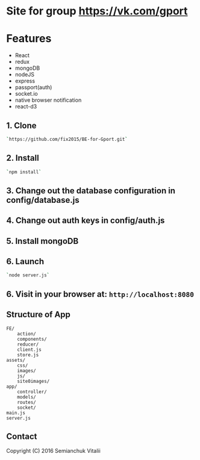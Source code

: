 # Site for group https://vk.com/gport


# Features
* React
* redux
* mongoDB
* nodeJS
* express
* passport(auth)
* socket.io
* native browser notification
* react-d3 

## 1. Clone
```bash
`https://github.com/fix2015/BE-for-Gport.git`
```
## 2. Install
```bash
`npm install`
```
## 3. Change out the database configuration in config/database.js

## 4. Change out auth keys in config/auth.js

## 5. Install mongoDB

## 6. Launch
```bash
`node server.js`
```
## 6. Visit in your browser at: `http://localhost:8080`

## Structure of App
```
FE/
    action/
    components/
    reducer/
    client.js
    store.js
assets/
    css/
    images/
    js/
    site0images/
app/
    controller/
    models/
    routes/
    socket/
main.js
server.js
```
## Contact
Copyright (C) 2016 Semianchuk Vitalii<br>